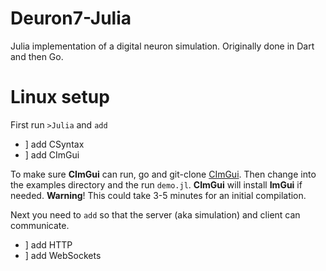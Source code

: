 # Deuron7-Julia
Julia implementation of a digital neuron simulation. Originally done in Dart and then Go.

# Linux setup

First run `>Julia` and `add`

* ] add CSyntax
* ] add CImGui

To make sure **CImGui** can run, go and git-clone [CImGui](https://github.com/ocornut/imgui). Then change into the examples directory and the run `demo.jl`. **CImGui** will install **ImGui** if needed. **Warning**! This could take 3-5 minutes for an initial compilation.

Next you need to `add` so that the server (aka simulation) and client can communicate.

* ] add HTTP
* ] add WebSockets


